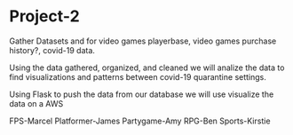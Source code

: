 # Project-2

Gather Datasets and for video games playerbase, video games purchase history?, covid-19 data.

Using the data gathered, organized, and cleaned we will analize the data to find visualizations and patterns between covid-19 quarantine settings.

Using Flask to push the data from our database we will use visualize the data on a AWS

FPS-Marcel
Platformer-James
Partygame-Amy
RPG-Ben
Sports-Kirstie
